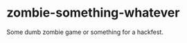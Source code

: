 zombie-something-whatever
=========================

Some dumb zombie game or something for a hackfest.
